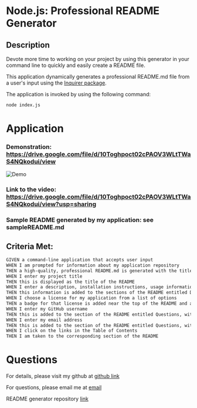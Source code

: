 # Node.js: Professional README Generator

## Description

Devote more time to working on your project by using this generator in your command line to quickly and easily create a README file.

This application dynamically generates a professional README.md file from a user's input using the [Inquirer package](https://www.npmjs.com/package/inquirer). 

The application is invoked by using the following command:

```bash
node index.js
```

# Application

### Demonstration: https://drive.google.com/file/d/10Toghpoct02cPAOV3WLtTWaS4NQkodui/view 
![Demo](https://drive.google.com/file/d/10Toghpoct02cPAOV3WLtTWaS4NQkodui/view)
### Link to the video: https://drive.google.com/file/d/10Toghpoct02cPAOV3WLtTWaS4NQkodui/view?usp=sharing
### Sample README generated by my application: see sampleREADME.md

## Criteria Met:

```md
GIVEN a command-line application that accepts user input
WHEN I am prompted for information about my application repository
THEN a high-quality, professional README.md is generated with the title of my project and sections entitled Description, Table of Contents, Installation, Usage, License, Contributing, Tests, and Questions
WHEN I enter my project title
THEN this is displayed as the title of the README
WHEN I enter a description, installation instructions, usage information, contribution guidelines, and test instructions
THEN this information is added to the sections of the README entitled Description, Installation, Usage, Contributing, and Tests
WHEN I choose a license for my application from a list of options
THEN a badge for that license is added near the top of the README and a notice is added to the section of the README entitled License that explains which license the application is covered under
WHEN I enter my GitHub username
THEN this is added to the section of the README entitled Questions, with a link to my GitHub profile
WHEN I enter my email address
THEN this is added to the section of the README entitled Questions, with instructions on how to reach me with additional questions
WHEN I click on the links in the Table of Contents
THEN I am taken to the corresponding section of the README
```
# Questions 

  For details, please visit my github at [github link](https://github.com/sophiadelarosa) 


  For questions, please email me at [email](mailto:sophial.delarosa@gmail.com) 

  README generator repository [link](https://github.com/sophiadelarosa/readmegenerator)
